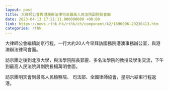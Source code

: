 ```yaml
---
layout: post
title: 大律師公會與港澳辦法律司及最高人民法院副院長會面
date: 2023-04-13 17:21:11.000000000 +08:00
link: https://news.rthk.hk/rthk/ch/component/k2/1696096-20230413.htm
categories: rthk
---
```


大律師公會繼續訪京行程，一行大約20人今早拜訪國務院港澳事務辦公室，與港澳辦法律司會面。

訪京團之後到北京大學，與法學院院長郭靂、多名法學院的教授及學生交流，下午到最高人民法院與副院長楊萬明會面。

訪京團明天會到最高人民檢察院、 司法部、全國律師協會，星期六結束行程返港。
